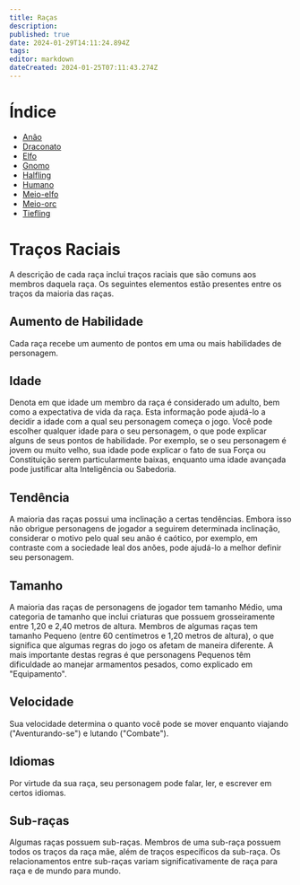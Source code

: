 ```yaml
---
title: Raças
description: 
published: true
date: 2024-01-29T14:11:24.894Z
tags: 
editor: markdown
dateCreated: 2024-01-25T07:11:43.274Z
---
```


# Índice

- [Anão](/racas/anao)
- [Draconato](/racas/draconato)
- [Elfo](/racas/elfo)
- [Gnomo](/racas/gnomo)
- [Halfling](/racas/halfling)
- [Humano](/racas/humano)
- [Meio-elfo](/racas/meio-elfo)
- [Meio-orc](/racas/meio-orc)
- [Tiefling](/racas/tiefling)

# Traços Raciais
A descrição de cada raça inclui traços raciais que são comuns aos membros daquela raça. Os seguintes elementos estão presentes entre os traços da maioria das raças.

## Aumento de Habilidade
Cada raça recebe um aumento de pontos em uma ou mais habilidades de personagem.

## Idade
Denota em que idade um membro da raça é considerado um adulto, bem como a expectativa de vida da raça. Esta informação pode ajudá-lo a decidir a idade com a qual seu personagem começa o jogo. Você pode escolher qualquer idade para o seu personagem, o que pode explicar alguns de seus pontos de habilidade. Por exemplo, se o seu personagem é jovem ou muito velho, sua idade pode explicar o fato de sua Força ou Constituição serem particularmente baixas, enquanto uma idade avançada pode justificar alta Inteligência ou Sabedoria.

## Tendência
A maioria das raças possui uma inclinação a certas tendências. Embora isso não obrigue personagens de jogador a seguirem determinada inclinação, considerar o motivo pelo qual seu anão é caótico, por exemplo, em contraste com a sociedade leal dos anões, pode ajudá-lo a melhor definir seu personagem.

## Tamanho
A maioria das raças de personagens de jogador tem tamanho Médio, uma categoria de tamanho que inclui criaturas que possuem grosseiramente entre 1,20 e 2,40 metros de altura. Membros de algumas raças tem tamanho Pequeno (entre 60 centímetros e 1,20 metros de altura), o que significa que algumas regras do jogo os afetam de maneira diferente. A mais importante destas regras é que personagens Pequenos têm dificuldade ao manejar armamentos pesados, como explicado em "Equipamento".

## Velocidade
Sua velocidade determina o quanto você pode se mover enquanto viajando ("Aventurando-se") e lutando ("Combate").

## Idiomas
Por virtude da sua raça, seu personagem pode falar, ler, e escrever em certos idiomas.

## Sub-raças
Algumas raças possuem sub-raças. Membros de uma sub-raça possuem todos os traços da raça mãe, além de traços específicos da sub-raça. Os relacionamentos entre sub-raças variam significativamente de raça para raça e de mundo para mundo.
